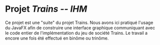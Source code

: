 # Projet _Trains -- IHM_

Ce projet est une "suite" du projet Trains. 
Nous avons ici pratiqué l'usage du JavaFX afin de construire une interface graphique communiquant avec le code entier de l'implémentation du jeu de société Trains.
Le travail a encore une fois été effectué en binôme ou trinôme.
